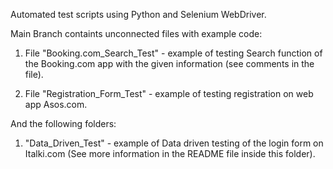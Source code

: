 Automated test scripts using Python and Selenium WebDriver.

Main Branch containts unconnected files with example code:
1) File "Booking.com_Search_Test" - example of testing Search function of the Booking.com app with the given information (see comments in the file).

2) File "Registration_Form_Test" - example of testing registration on web app Asos.com.

And the following folders:
1) "Data_Driven_Test" - example of Data driven testing of the login form on Italki.com (See more information in the README file inside this folder).
